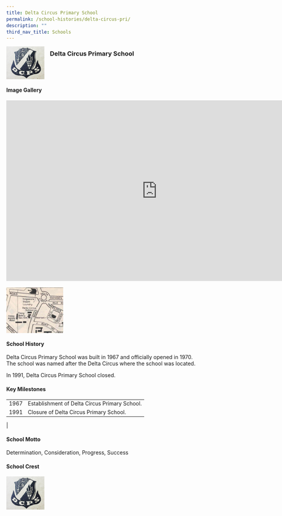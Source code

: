 ```yaml
---
title: Delta Circus Primary School
permalink: /school-histories/delta-circus-pri/
description: ""
third_nav_title: Schools
---
```

<img align="left" style="width:20%;margin-right:15px;" src="/images/deltacircuspri1.png">

### **Delta Circus Primary School**

<br clear="left">

#### **Image Gallery**
<iframe src="https://docs.google.com/presentation/d/e/2PACX-1vSRUMHm30F1NkSzTKsXihMWlxd6X5yr2MfsmzLUQrmbH7ZbwoQw_UjECFHHdlhPBhJCFKPQ5HRJQ0sM/embed?start=false&amp;loop=true&amp;delayms=5000" frameborder="0" width="800" height="479" allowfullscreen="true"></iframe>

<p><a href="/images/deltacircuspri2.jpg">  
<img align="left" style="width:30%;margin-right:15px;" src="/images/deltacircuspri2.jpg">
</a></p>

<br clear="left">

#### **School History**
Delta Circus Primary School was built in 1967 and officially opened in 1970. The school was named after the Delta Circus where the school was located.  

In 1991, Delta Circus Primary School closed.

#### **Key Milestones**

|  |  |
|:---:|---|
| 1967 | Establishment of Delta Circus Primary School. |
| 1991 | Closure of Delta Circus Primary School. |
|

#### **School Motto**
Determination, Consideration, Progress, Success

#### **School Crest**
<img align="left" style="width:20%;margin-right:15px;" src="/images/deltacircuspri1.png">

<br clear="left">

